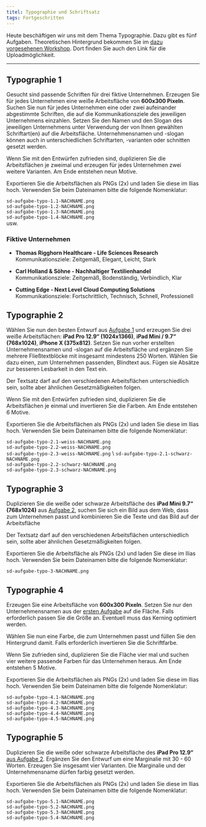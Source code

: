 ```yaml
---
titel: Typographie und Schriftsatz
tags: Fortgeschritten
---
```


Heute beschäftigen wir uns mit dem Thema Typographie. Dazu gibt es fünf Aufgaben. Theoretischen Hintergrund bekommen Sie im [dazu vorgesehenen Workshop](/mi-bachelor-screendesign/lehrveranstaltungen/070-workshop-typographie/). Dort finden Sie auch den Link für die Uploadmöglichkeit.

---

## Typographie 1

Gesucht sind passende Schriften für drei fiktive Unternehmen. Erzeugen Sie für jedes Unternehmen eine weiße Arbeitsfläche von **600x300 Pixeln**. Suchen Sie nun für jedes Unternehmen eine oder zwei aufeinander abgestimmte Schriften, die auf die Kommunikationsziele des jeweiligen Unternehmens einzahlen. Setzen Sie den Namen und den Slogan des jeweiligen Unternehmens unter Verwendung der von Ihnen gewählten Schriftart(en) auf die Arbeitsfläche. Unternehmensnamen und -slogan können auch in unterschiedlichen Schriftarten, -varianten oder schnitten gesetzt werden.

Wenn Sie mit den Entwürfen zufrieden sind, duplizieren Sie die Arbeitsflächen je zweimal und erzeugen für jedes Unternehmen zwei weitere Varianten. Am Ende entstehen neun Motive.

Exportieren Sie die Arbeitsflächen als PNGs (2x) und laden Sie diese im Ilias hoch. Verwenden Sie beim Dateinamen bitte die folgende Nomenklatur:

```sd-aufgabe-typo-1.1-NACHNAME.png``` \
```sd-aufgabe-typo-1.2-NACHNAME.png``` \
```sd-aufgabe-typo-1.3-NACHNAME.png``` \
```sd-aufgabe-typo-1.4-NACHNAME.png``` \
usw.

### Fiktive Unternehmen

- **Thomas Rigghorn Healthcare - Life Sciences Research** \
Kommunikationsziele: Zeitgemäß, Elegant, Leicht, Stark

- **Carl Holland & Söhne - Nachhaltiger Textilienhandel** \
Kommunikationsziele: Zeitgemäß, Bodenständig, Verbindlich, Klar

- **Cutting Edge - Next Level Cloud Computing Solutions** \
Kommunikationsziele: Fortschrittlich, Technisch, Schnell, Professionell

## Typographie 2

Wählen Sie nun den besten Entwurf aus [Aufgabe 1](#typgraphie-1) und erzeugen Sie drei weiße Arbeitsflächen: **iPad Pro 12.9“ (1024x1366)**, **iPad Mini / 9.7“ (768x1024)**, **iPhone X (375x812)**. Setzen Sie nun vorher erstellten Unternehmensnamen und -slogan auf die Arbeitsfläche und ergänzen Sie mehrere Fließtextblöcke mit insgesamt mindestens 250 Worten. Wählen Sie dazu einen, zum Unternehmen passenden, Blindtext aus. Fügen sie Absätze zur besseren Lesbarkeit in den Text ein.

Der Textsatz darf auf den verschiedenen Arbeitsflächen unterschiedlich sein, sollte aber ähnlichen Gesetzmäßigkeiten folgen.

Wenn Sie mit den Entwürfen zufrieden sind, duplizieren Sie die Arbeitsflächen je einmal und invertieren Sie die Farben. Am Ende entstehen 6 Motive.

Exportieren Sie die Arbeitsflächen als PNGs (2x) und laden Sie diese im Ilias hoch. Verwenden Sie beim Dateinamen bitte die folgende Nomenklatur:

```sd-aufgabe-typo-2.1-weiss-NACHNAME.png``` \
```sd-aufgabe-typo-2.2-weiss-NACHNAME.png``` \
```sd-aufgabe-typo-2.3-weiss-NACHNAME.png``` \ 
```sd-aufgabe-typo-2.1-schwarz-NACHNAME.png``` \
```sd-aufgabe-typo-2.2-schwarz-NACHNAME.png``` \
```sd-aufgabe-typo-2.3-schwarz-NACHNAME.png```

## Typographie 3

Duplizieren Sie die weiße oder schwarze Arbeitsfläche des **iPad Mini 9.7“ (768x1024)** aus [Aufgabe 2](#typographie-2), suchen Sie sich ein Bild aus dem Web, dass zum Unternehmen passt und kombinieren Sie die Texte und das Bild auf der Arbeitsfläche

Der Textsatz darf auf den verschiedenen Arbeitsflächen unterschiedlich sein, sollte aber ähnlichen Gesetzmäßigkeiten folgen.

Exportieren Sie die Arbeitsfläche als PNGs (2x) und laden Sie diese im Ilias hoch. Verwenden Sie beim Dateinamen bitte die folgende Nomenklatur:

```sd-aufgabe-typo-3-NACHNAME.png```

## Typographie 4

Erzeugen Sie eine Arbeitsfläche von **600x300 Pixeln**. Setzen Sie nur den Unternehmensnamen aus der [ersten Aufgabe](#typgraphie-1) auf die Fläche. Falls erforderlich passen Sie die Größe an. Eventuell muss das Kerning optimiert werden.

Wählen Sie nun eine Farbe, die zum Unternehmen passt und füllen Sie den Hintergrund damit. Falls erforderlich invertieren Sie die Schriftfarbe.

Wenn Sie zufrieden sind, duplizieren Sie die Fläche vier mal und suchen vier weitere passende Farben für das Unternehmen heraus. Am Ende entstehen 5 Motive.

Exportieren Sie die Arbeitsflächen als PNGs (2x) und laden Sie diese im Ilias hoch. Verwenden Sie beim Dateinamen bitte die folgende Nomenklatur:

```sd-aufgabe-typo-4.1-NACHNAME.png``` \
```sd-aufgabe-typo-4.2-NACHNAME.png``` \
```sd-aufgabe-typo-4.3-NACHNAME.png``` \
```sd-aufgabe-typo-4.4-NACHNAME.png``` \
```sd-aufgabe-typo-4.5-NACHNAME.png```


## Typographie 5

Duplizieren Sie die weiße oder schwarze Arbeitsfläche des **iPad Pro 12.9“** [aus Aufgabe 2](#typographie-2). Ergänzen Sie den Entwurf um eine Marginalie mit 30 - 60 Worten. Erzeugen Sie insgesamt vier Varianten. Die Marginalie und der Unternehmensname dürfen farbig gesetzt werden.

Exportieren Sie die Arbeitsflächen als PNGs (2x) und laden Sie diese im Ilias hoch. Verwenden Sie beim Dateinamen bitte die folgende Nomenklatur:

```sd-aufgabe-typo-5.1-NACHNAME.png``` \
```sd-aufgabe-typo-5.2-NACHNAME.png``` \
```sd-aufgabe-typo-5.3-NACHNAME.png``` \
```sd-aufgabe-typo-5.4-NACHNAME.png```